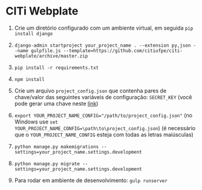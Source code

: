# CITi Webplate

1. Crie um diretório configurado com um ambiente virtual, em seguida `pip install django`

2. `django-admin startproject your_project_name . --extension py,json --name gulpfile.js --template=https://github.com/citiufpe/citi-webplate/archive/master.zip`

3. `pip install -r requirements.txt`

4. `npm install`

5. Crie um arquivo `project_config.json` que contenha pares de chave/valor das seguintes variáveis de configuração: `SECRET_KEY` (você pode gerar uma chave neste [link](www.miniwebtool.com/django-secret-key-generator/))

6. `export YOUR_PROJECT_NAME_CONFIG="/path/to/project_config.json"` (no Windows use `set YOUR_PROJECT_NAME_CONFIG=\path\to\project_config.json`) (é necessário que o `YOUR_PROJECT_NAME_CONFIG` esteja com todas as letras maiúsculas)

7. `python manage.py makemigrations --settings=your_project_name.settings.development`

8. `python manage.py migrate --settings=your_project_name.settings.development`

9. Para rodar em ambiente de desenvolvimento: `gulp runserver`
